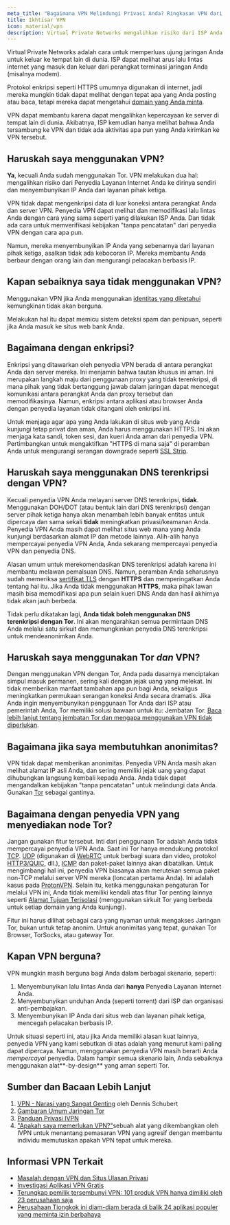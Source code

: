 ```yaml
---
meta_title: "Bagaimana VPN Melindungi Privasi Anda? Ringkasan VPN dari Kami - Privacy Guides"
title: Ikhtisar VPN
icon: material/vpn
description: Virtual Private Networks mengalihkan risiko dari ISP Anda ke pihak ketiga yang Anda percayai. Anda harus mengingat hal-hal ini.
---
```


Virtual Private Networks adalah cara untuk memperluas ujung jaringan Anda untuk keluar ke tempat lain di dunia. ISP dapat melihat arus lalu lintas internet yang masuk dan keluar dari perangkat terminasi jaringan Anda (misalnya modem).

Protokol enkripsi seperti HTTPS umumnya digunakan di internet, jadi mereka mungkin tidak dapat melihat dengan tepat apa yang Anda posting atau baca, tetapi mereka dapat mengetahui [domain yang Anda minta](../advanced/dns-overview.md#why-shouldnt-i-use-encrypted-dns).

VPN dapat membantu karena dapat mengalihkan kepercayaan ke server di tempat lain di dunia. Akibatnya, ISP kemudian hanya melihat bahwa Anda tersambung ke VPN dan tidak ada aktivitas apa pun yang Anda kirimkan ke VPN tersebut.

## Haruskah saya menggunakan VPN?

**Ya**, kecuali Anda sudah menggunakan Tor. VPN melakukan dua hal: mengalihkan risiko dari Penyedia Layanan Internet Anda ke dirinya sendiri dan menyembunyikan IP Anda dari layanan pihak ketiga.

VPN tidak dapat mengenkripsi data di luar koneksi antara perangkat Anda dan server VPN. Penyedia VPN dapat melihat dan memodifikasi lalu lintas Anda dengan cara yang sama seperti yang dilakukan ISP Anda. Dan tidak ada cara untuk memverifikasi kebijakan "tanpa pencatatan" dari penyedia VPN dengan cara apa pun.

Namun, mereka menyembunyikan IP Anda yang sebenarnya dari layanan pihak ketiga, asalkan tidak ada kebocoran IP. Mereka membantu Anda berbaur dengan orang lain dan mengurangi pelacakan berbasis IP.

## Kapan sebaiknya saya tidak menggunakan VPN?

Menggunakan VPN jika Anda menggunakan [identitas yang diketahui](common-threats.md#common-misconceptions) kemungkinan tidak akan berguna.

Melakukan hal itu dapat memicu sistem deteksi spam dan penipuan, seperti jika Anda masuk ke situs web bank Anda.

## Bagaimana dengan enkripsi?

Enkripsi yang ditawarkan oleh penyedia VPN berada di antara perangkat Anda dan server mereka. Ini menjamin bahwa tautan khusus ini aman. Ini merupakan langkah maju dari penggunaan proxy yang tidak terenkripsi, di mana pihak yang tidak bertanggung jawab dalam jaringan dapat mencegat komunikasi antara perangkat Anda dan proxy tersebut dan memodifikasinya. Namun, enkripsi antara aplikasi atau browser Anda dengan penyedia layanan tidak ditangani oleh enkripsi ini.

Untuk menjaga agar apa yang Anda lakukan di situs web yang Anda kunjungi tetap privat dan aman, Anda harus menggunakan HTTPS. Ini akan menjaga kata sandi, token sesi, dan kueri Anda aman dari penyedia VPN. Pertimbangkan untuk mengaktifkan "HTTPS di mana saja" di peramban Anda untuk mengurangi serangan downgrade seperti [SSL Strip](https://www.blackhat.com/presentations/bh-dc-09/Marlinspike/BlackHat-DC-09-Marlinspike-Defeating-SSL.pdf).

## Haruskah saya menggunakan DNS terenkripsi dengan VPN?

Kecuali penyedia VPN Anda melayani server DNS terenkripsi, **tidak**. Menggunakan DOH/DOT (atau bentuk lain dari DNS terenkripsi) dengan server pihak ketiga hanya akan menambah lebih banyak entitas untuk dipercaya dan sama sekali **tidak** meningkatkan privasi/keamanan Anda. Penyedia VPN Anda masih dapat melihat situs web mana yang Anda kunjungi berdasarkan alamat IP dan metode lainnya. Alih-alih hanya mempercayai penyedia VPN Anda, Anda sekarang mempercayai penyedia VPN dan penyedia DNS.

Alasan umum untuk merekomendasikan DNS terenkripsi adalah karena ini membantu melawan pemalsuan DNS. Namun, peramban Anda seharusnya sudah memeriksa [sertifikat TLS](https://en.wikipedia.org/wiki/Transport_Layer_Security#Digital_certificates) dengan **HTTPS** dan memperingatkan Anda tentang hal itu. Jika Anda tidak menggunakan **HTTPS**, maka pihak lawan masih bisa memodifikasi apa pun selain kueri DNS Anda dan hasil akhirnya tidak akan jauh berbeda.

Tidak perlu dikatakan lagi, **Anda tidak boleh menggunakan DNS terenkripsi dengan Tor**. Ini akan mengarahkan semua permintaan DNS Anda melalui satu sirkuit dan memungkinkan penyedia DNS terenkripsi untuk mendeanonimkan Anda.

## Haruskah saya menggunakan Tor *dan* VPN?

Dengan menggunakan VPN dengan Tor, Anda pada dasarnya menciptakan simpul masuk permanen, sering kali dengan jejak uang yang melekat. Ini tidak memberikan manfaat tambahan apa pun bagi Anda, sekaligus meningkatkan permukaan serangan koneksi Anda secara dramatis. Jika Anda ingin menyembunyikan penggunaan Tor Anda dari ISP atau pemerintah Anda, Tor memiliki solusi bawaan untuk itu: Jembatan Tor. [Baca lebih lanjut tentang jembatan Tor dan mengapa menggunakan VPN tidak diperlukan](../advanced/tor-overview.md).

## Bagaimana jika saya membutuhkan anonimitas?

VPN tidak dapat memberikan anonimitas. Penyedia VPN Anda masih akan melihat alamat IP asli Anda, dan sering memiliki jejak uang yang dapat dihubungkan langsung kembali kepada Anda. Anda tidak dapat mengandalkan kebijakan "tanpa pencatatan" untuk melindungi data Anda. Gunakan [Tor](https://www.torproject.org/) sebagai gantinya.

## Bagaimana dengan penyedia VPN yang menyediakan node Tor?

Jangan gunakan fitur tersebut. Inti dari penggunaan Tor adalah Anda tidak mempercayai penyedia VPN Anda. Saat ini Tor hanya mendukung protokol [TCP](https://en.wikipedia.org/wiki/Transmission_Control_Protocol). [UDP](https://en.wikipedia.org/wiki/User_Datagram_Protocol) (digunakan di [WebRTC](https://en.wikipedia.org/wiki/WebRTC) untuk berbagi suara dan video, protokol [HTTP3/QUIC](https://en.wikipedia.org/wiki/HTTP/3), dll.), [ICMP](https://en.wikipedia.org/wiki/Internet_Control_Message_Protocol) dan paket-paket lainnya akan dibatalkan. Untuk mengimbangi hal ini, penyedia VPN biasanya akan merutekan semua paket non-TCP melalui server VPN mereka (loncatan pertama Anda). Ini adalah kasus pada [ProtonVPN](https://protonvpn.com/support/tor-vpn/). Selain itu, ketika menggunakan pengaturan Tor melalui VPN ini, Anda tidak memiliki kendali atas fitur Tor penting lainnya seperti [Alamat Tujuan Terisolasi](https://www.whonix.org/wiki/Stream_Isolation) (menggunakan sirkuit Tor yang berbeda untuk setiap domain yang Anda kunjungi).

Fitur ini harus dilihat sebagai cara yang nyaman untuk mengakses Jaringan Tor, bukan untuk tetap anonim. Untuk anonimitas yang tepat, gunakan Tor Browser, TorSocks, atau gateway Tor.

## Kapan VPN berguna?

VPN mungkin masih berguna bagi Anda dalam berbagai skenario, seperti:

1. Menyembunyikan lalu lintas Anda dari **hanya** Penyedia Layanan Internet Anda.
1. Menyembunyikan unduhan Anda (seperti torrent) dari ISP dan organisasi anti-pembajakan.
1. Menyembunyikan IP Anda dari situs web dan layanan pihak ketiga, mencegah pelacakan berbasis IP.

Untuk situasi seperti ini, atau jika Anda memiliki alasan kuat lainnya, penyedia VPN yang kami sebutkan di atas adalah yang menurut kami paling dapat dipercaya. Namun, menggunakan penyedia VPN masih berarti Anda *mempercayai* penyedia. Dalam hampir semua skenario lain, Anda sebaiknya menggunakan alat**-by-design** yang aman seperti Tor.

## Sumber dan Bacaan Lebih Lanjut

1. [VPN - Narasi yang Sangat Genting](https://schub.io/blog/2019/04/08/very-precarious-narrative.html) oleh Dennis Schubert
1. [Gambaran Umum Jaringan Tor](../advanced/tor-overview.md)
1. [Panduan Privasi IVPN](https://www.ivpn.net/privacy-guides)
1. ["Apakah saya memerlukan VPN?"](https://www.doineedavpn.com)sebuah alat yang dikembangkan oleh IVPN untuk menantang pemasaran VPN yang agresif dengan membantu individu memutuskan apakah VPN tepat untuk mereka.

## Informasi VPN Terkait

- [Masalah dengan VPN dan Situs Ulasan Privasi](https://blog.privacyguides.org/2019/11/20/the-trouble-with-vpn-and-privacy-review-sites/)
- [Investigasi Aplikasi VPN Gratis](https://www.top10vpn.com/free-vpn-app-investigation/)
- [Terungkap pemilik tersembunyi VPN: 101 produk VPN hanya dimiliki oleh 23 perusahaan saja](https://vpnpro.com/blog/hidden-vpn-owners-unveiled-97-vpns-23-companies/)
- [Perusahaan Tiongkok ini diam-diam berada di balik 24 aplikasi populer yang meminta izin berbahaya](https://vpnpro.com/blog/chinese-company-secretly-behind-popular-apps-seeking-dangerous-permissions/)
